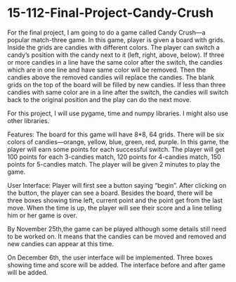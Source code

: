 # 15-112-Final-Project-Candy-Crush
For the final project, I am going to do a game called Candy Crush—a popular match-three game. In this game, player is given a board with grids. Inside the grids are candies with different colors. The player can switch a candy’s position with the candy next to it (left, right, above, below). If three or more candies in a line have the same color after the switch, the candies which are in one line and have same color will be removed. Then the candies above the removed candies will replace the candies. The blank grids on the top of the board will be filled by new candies. If less than three candies with same color are in a line after the switch, the candies will switch back to the original position and the play can do the next move. 

For this project, I will use pygame, time and numpy libraries. I might also use other libraries. 

Features: The board for this game will have 8*8, 64 grids. There will be six colors of candies—orange, yellow, blue, green, red, purple. In this game, the player will earn some points for each successful switch. The player will get 100 points for each 3-candies match, 120 points for 4-candies match, 150 points for 5-candies match. The player will be given 2 minutes to play the game.  

User Interface: Player will first see a button saying “begin”. After clicking on the button, the player can see a board. Besides the board, there will be three boxes showing time left, current point and the point get from the last move. When the time is up, the player will see their score and a line telling him or her game is over. 

By November 25th,the game can be played although some details still need to be worked on. It means that the candies can be moved and removed and new candies can appear at this time. 

On December 6th, the user interface will be implemented. Three boxes showing time and score will be added. The interface before and after game will be added.
